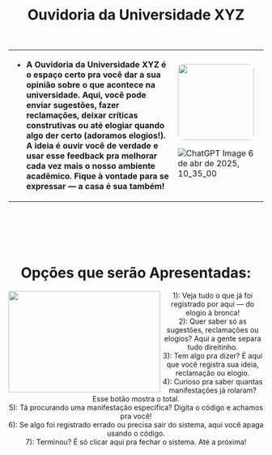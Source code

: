 <body>
    <center>
  <h1 align="center"> Ouvidoria da Universidade XYZ </h1>
  <br>
      <div align="center">
        </div>

<div align="center">
  <table>
    <tr>
      <td>
        <ul>
          <li><b>A Ouvidoria da Universidade XYZ é o espaço certo pra você dar a sua opinião sobre o que acontece na universidade. Aqui, você pode enviar sugestões, fazer reclamações, deixar críticas construtivas ou até elogiar quando algo der certo (adoramos elogios!). A ideia é ouvir você de verdade e usar esse feedback pra melhorar cada vez mais o nosso ambiente acadêmico. Fique à vontade para se expressar — a casa é sua também!</li>
        </ul>
      </td>
      <td>
        <img src="[https://github.com/user-attachments/assets/716b2e48-29f0-42a3-bf88-37b83edffc66](https://github.com/user-attachments/assets/b316ab88-0a27-4569-941f-b3ce8613c71a)" width="150px" style="border-radius: 10px;">

   ![ChatGPT Image 6 de abr  de 2025, 10_35_00](https://github.com/user-attachments/assets/b316ab88-0a27-4569-941f-b3ce8613c71a)
      </td>
    </tr>
  </table>
</div>


<br>
<br>
<br>
<br>


<h1 align="center"> Opções que serão Apresentadas:  </h1>

<div align="center">
    <img src="https://github.com/user-attachments/assets/8187fea7-f545-4b80-aae6-8d3d84d442e4" align="left" width="300px" height="200px;">
</div>


<div align="column">
1): Veja tudo o que já foi registrado por aqui — do elogio à bronca! <br>
2): Quer saber só as sugestões, reclamações ou elogios? Aqui a gente separa tudo direitinho. <br>
3): Tem algo pra dizer? É aqui que você registra sua ideia, reclamação ou elogio. <br>
4): Curioso pra saber quantas manifestações já rolaram? Esse botão mostra o total. <br>
5): Tá procurando uma manifestação específica? Digita o código e achamos pra você! <br>
6): Se algo foi registrado errado ou precisa sair do sistema, aqui você apaga usando o código. <br>
7): Terminou? É só clicar aqui pra fechar o sistema. Até a próxima! <br>
</div>


